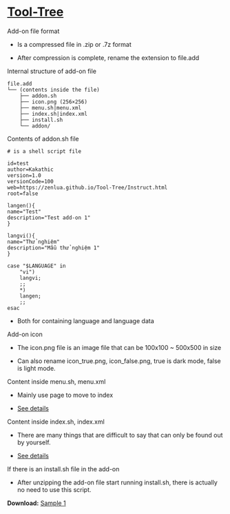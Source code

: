 # [Tool-Tree](https://zenlua.github.io/Tool-Tree)

Add-on file format

- Is a compressed file in .zip or .7z format

- After compression is complete, rename the extension to file.add

Internal structure of add-on file

```
file.add
└── (contents inside the file)
    ├── addon.sh
    ├── icon.png (256×256)
    ├── menu.sh|menu.xml
    ├── index.sh|index.xml
    ├── install.sh
    └── addon/
```

Contents of addon.sh file

```
# is a shell script file

id=test
author=Kakathic
version=1.0
versionCode=100
web=https://zenlua.github.io/Tool-Tree/Instruct.html
root=false

langen(){
name="Test"
description="Test add-on 1"
}

langvi(){
name="Thử nghiệm"
description="Mẫu thử nghiệm 1"
}

case "$LANGUAGE" in
    "vi")
    langvi;
    ;;
    *)
    langen;
    ;;
esac
```

- Both for containing language and language data

Add-on icon

- The icon.png file is an image file that can be 100x100 ~ 500x500 in size

- Can also rename icon_true.png, icon_false.png, true is dark mode, false is light mode.

Content inside menu.sh, menu.xml

- Mainly use page to move to index

- [See details](https://github.com/helloklf/kr-scripts/blob/master/docs/Page.md)

Content inside index.sh, index.xml

- There are many things that are difficult to say that can only be found out by yourself.

- [See details](https://github.com/helloklf/kr-scripts)

If there is an install.sh file in the add-on

- After unzipping the add-on file start running install.sh, there is actually no need to use this script.

**Download:** [Sample 1](https://github.com/Zenlua/Tool-Tree/raw/refs/heads/main/add-on/Test/Test1.add)








